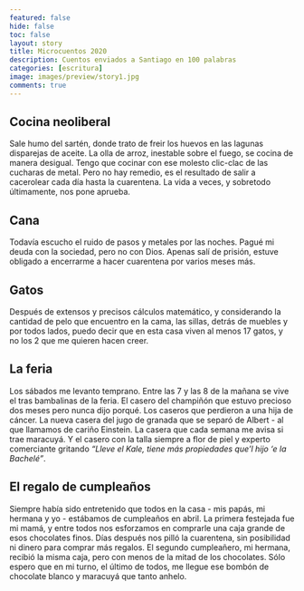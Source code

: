 ```yaml
---
featured: false
hide: false
toc: false
layout: story
title: Microcuentos 2020
description: Cuentos enviados a Santiago en 100 palabras
categories: [escritura]
image: images/preview/story1.jpg
comments: true
---
```


## Cocina neoliberal

Sale humo del sartén, donde trato de freir los huevos en las lagunas disparejas de aceite. La olla de arroz, inestable sobre el fuego, se cocina de manera desigual. Tengo que cocinar con ese molesto clic-clac de las cucharas de metal. Pero no hay remedio, es el resultado de salir a cacerolear cada día hasta la cuarentena. La vida a veces, y sobretodo últimamente, nos pone aprueba.
 

## Cana

Todavía escucho el ruido de pasos y metales por las noches. Pagué mi deuda con la sociedad, pero no con Dios. Apenas salí de prisión, estuve obligado a encerrarme a hacer cuarentena por varios meses más.


## Gatos

Después de extensos y precisos cálculos matemático, y considerando la cantidad de pelo que encuentro en la cama, las sillas, detrás de muebles y por todos lados, puedo decir que en esta casa viven al menos 17 gatos, y no los 2 que me quieren hacen creer.
 

## La feria

Los sábados me levanto temprano. Entre las 7 y las 8 de la mañana se vive el tras bambalinas de la feria. El casero del champiñón que estuvo precioso dos meses pero nunca dijo porqué. Los caseros que perdieron a una hija de cáncer. La nueva casera del jugo de granada que se separó de Albert - al que llamamos de cariño Einstein. La casera que cada semana me avisa si trae maracuyá. Y el casero con la talla siempre a flor de piel y experto comerciante gritando _“Lleve el Kale, tiene más propiedades que’l hijo ‘e la Bachelé”_.


## El regalo de cumpleaños

Siempre había sido entretenido que todos en la casa - mis papás, mi hermana y yo - estábamos de cumpleaños en abril. La primera festejada fue mi mamá, y entre todos nos esforzamos en comprarle una caja grande de esos chocolates finos. Días después nos pilló la cuarentena, sin posibilidad ni dinero para comprar más regalos. El segundo cumpleañero, mi hermana, recibió la misma caja, pero con menos de la mitad de los chocolates. Sólo espero que en mi turno, el último de todos, me llegue ese bombón de chocolate blanco y maracuyá que tanto anhelo.

